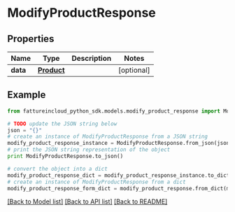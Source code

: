 # ModifyProductResponse


## Properties

Name | Type | Description | Notes
------------ | ------------- | ------------- | -------------
**data** | [**Product**](Product.md) |  | [optional] 

## Example

```python
from fattureincloud_python_sdk.models.modify_product_response import ModifyProductResponse

# TODO update the JSON string below
json = "{}"
# create an instance of ModifyProductResponse from a JSON string
modify_product_response_instance = ModifyProductResponse.from_json(json)
# print the JSON string representation of the object
print ModifyProductResponse.to_json()

# convert the object into a dict
modify_product_response_dict = modify_product_response_instance.to_dict()
# create an instance of ModifyProductResponse from a dict
modify_product_response_form_dict = modify_product_response.from_dict(modify_product_response_dict)
```
[[Back to Model list]](../README.md#documentation-for-models) [[Back to API list]](../README.md#documentation-for-api-endpoints) [[Back to README]](../README.md)


